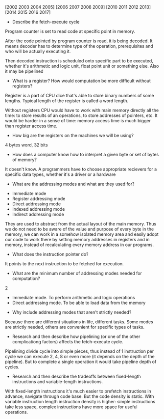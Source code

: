 [2002 2003 2004 2005]
[2006 2007 2008 2009]
[2010 2011 2012 2013]
[2014 2015 2016 2017]

- Describe the fetch-execute cycle

Program counter is set to read code at specific point in memory.

After the code pointed by program counter is read, it is being decoded. It means decoder has to determine type of the operation, prerequisites and who will be actually executing it.

Then decoded instruction is scheduled onto specific part to be executed, whether it's arithmetic and logic unit, float point unit or something else. Also it may be pipelined


- What is a register? How would computation be more difficult without registers?

Register is a part of CPU dice that's able to store binary numbers of some lengths. Typical length of the register is called a word length.

Without registers CPU would have to work with main memory directly all the time: to store results of an operations, to store addresses of pointers, etc. It would be harder in a sense of time: memory access time is much bigger than register access time.


- How big are the registers on the machines we will be using?

4 bytes word, 32 bits


- How does a computer know how to interpret a given byte or set of bytes of memory?

It doesn't know. A programmers have to choose appropriate recievers for a specific data types, whether it's a driver or a hardware


- What are the addressing modes and what are they used for?

* Immediate mode
* Register addressing mode
* Direct addressing mode
* Indexed addressing mode
* Indirect addressing mode

They are used to abstract from the actual layout of the main memory. Thus we do not need to be aware of the value and purpose of every byte in the memory, we can work in a somehow isolated memory area and easily adopt our code to work there by setting memory addresses in registers and in memory, instead of recalculating every memory address in our programs.


- What does the instruction pointer do?

It points to the next instruction to be fetched for execution.


- What are the minimum number of addressing modes needed for computation?

2
* Immediate mode.         To perform arithmetic and logic operations
* Direct addressing mode. To be able to load data from the memory


- Why include addressing modes that aren't strictly needed?

Because there are different situations in life, different tasks. Some modes are strictly needed, others are convenient for specific types of tasks.


- Research and then describe how pipelining (or one of the other complicationg factors) affects the fetch-execute cycle.

Pipelining divide cycle into simple pieces, thus instead of 1 instruction per cycle we can execute 2, 4, 8 or even more (it depends on the depth of the pipeline). But to complete a single operation it would take pipeline depth of cycles.


- Research and then describe the tradeoffs between fixed-length instructions and variable-length instructions.

With fixed-length instructions it's much easier to prefetch instructions in advance, navigate through code base. But the code density is static. With variable instruction length instruction density is higher: simple instructions take less space, complex instructions have more space for useful operations.

